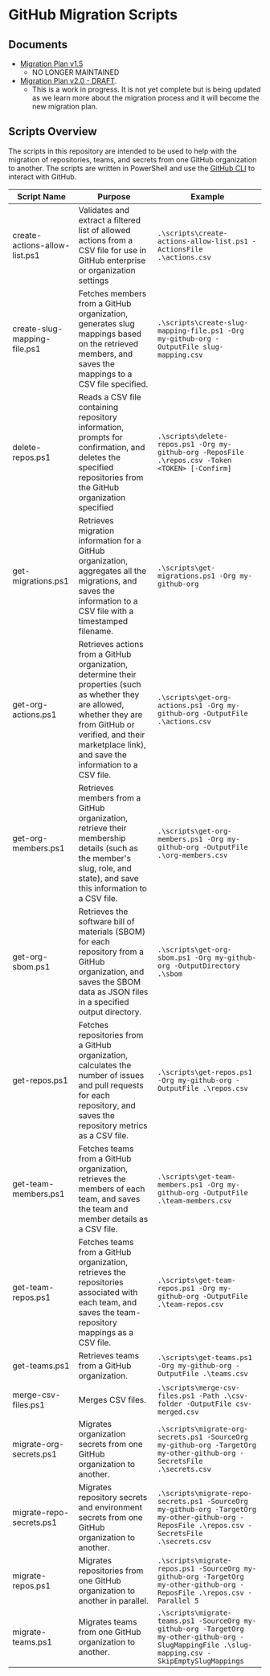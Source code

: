 # GitHub Migration Scripts

## Documents

- [Migration Plan v1.5](docs/Migration%20Plan%20v1.5.md)
  - NO LONGER MAINTAINED
- [Migration Plan v2.0 - DRAFT](docs/Migration%20Plan%20v2.0%20-%20DRAFT.md).
  - This is a work in progress. It is not yet complete but is being updated as we learn more about the migration process and it will become the new migration plan.

## Scripts Overview

The scripts in this repository are intended to be used to help with the migration of repositories, teams, and secrets from one GitHub organization to another. The scripts are written in PowerShell and use the [GitHub CLI](https://cli.github.com/) to interact with GitHub.

|Script Name                         | Purpose                                                   | Example |
|-| -|-|
|create-actions-allow-list.ps1      |  Validates and extract a filtered list of allowed actions from a CSV file for use in GitHub enterprise or organization settings|`.\scripts\create-actions-allow-list.ps1 -ActionsFile .\actions.csv`|
|create-slug-mapping-file.ps1        | Fetches members from a GitHub organization, generates slug mappings based on the retrieved members, and saves the mappings to a CSV file specified.|`.\scripts\create-slug-mapping-file.ps1 -Org my-github-org -OutputFile slug-mapping.csv`|
|delete-repos.ps1                    | Reads a CSV file containing repository information, prompts for confirmation, and deletes the specified repositories from the GitHub organization specified|`.\scripts\delete-repos.ps1 -Org my-github-org -ReposFile .\repos.csv -Token <TOKEN> [-Confirm]`|
|get-migrations.ps1                  | Retrieves migration information for a GitHub organization, aggregates all the migrations, and saves the information to a CSV file with a timestamped filename.|`.\scripts\get-migrations.ps1 -Org my-github-org`|
|get-org-actions.ps1                 | Retrieves actions from a GitHub organization, determine their properties (such as whether they are allowed, whether they are from GitHub or verified, and their marketplace link), and save the information to a CSV file.|`.\scripts\get-org-actions.ps1 -Org my-github-org -OutputFile .\actions.csv`|
|get-org-members.ps1                 | Retrieves members from a GitHub organization, retrieve their membership details (such as the member's slug, role, and state), and save this information to a CSV file.|`.\scripts\get-org-members.ps1 -Org my-github-org -OutputFile .\org-members.csv`|
|get-org-sbom.ps1                    | Retrieves the software bill of materials (SBOM) for each repository from a GitHub organization, and saves the SBOM data as JSON files in a specified output directory.|`.\scripts\get-org-sbom.ps1 -Org my-github-org -OutputDirectory .\sbom`|
|get-repos.ps1                       | Fetches repositories from a GitHub organization, calculates the number of issues and pull requests for each repository, and saves the repository metrics as a CSV file.|`.\scripts\get-repos.ps1 -Org my-github-org -OutputFile .\repos.csv`|
|get-team-members.ps1                | Fetches teams from a GitHub organization, retrieves the members of each team, and saves the team and member details as a CSV file.|`.\scripts\get-team-members.ps1 -Org my-github-org -OutputFile .\team-members.csv`|
|get-team-repos.ps1                  | Fetches teams from a GitHub organization, retrieves the repositories associated with each team, and saves the team-repository mappings as a CSV file.|`.\scripts\get-team-repos.ps1 -Org my-github-org -OutputFile .\team-repos.csv`|
|get-teams.ps1                       | Retrieves teams from a GitHub organization.|`.\scripts\get-teams.ps1 -Org my-github-org -OutputFile .\teams.csv` |
|merge-csv-files.ps1                 | Merges CSV files.|`.\scripts\merge-csv-files.ps1 -Path .\csv-folder -OutputFile csv-merged.csv` |
|migrate-org-secrets.ps1            | Migrates organization secrets from one GitHub organization to another.|`.\scripts\migrate-org-secrets.ps1 -SourceOrg my-github-org -TargetOrg my-other-github-org -SecretsFile .\secrets.csv`|
|migrate-repo-secrets.ps1            | Migrates repository secrets and environment secrets from one GitHub organization to another.|`.\scripts\migrate-repo-secrets.ps1 -SourceOrg my-github-org -TargetOrg my-other-github-org -ReposFile .\repos.csv -SecretsFile .\secrets.csv`|
|migrate-repos.ps1                   | Migrates repositories from one GitHub organization to another in parallel.|`.\scripts\migrate-repos.ps1 -SourceOrg my-github-org -TargetOrg my-other-github-org -ReposFile .\repos.csv -Parallel 5`|
|migrate-teams.ps1                   | Migrates teams from one GitHub organization to another.|`.\scripts\migrate-teams.ps1 -SourceOrg my-github-org -TargetOrg my-other-github-org -SlugMappingFile .\slug-mapping.csv -SkipEmptySlugMappings`|
